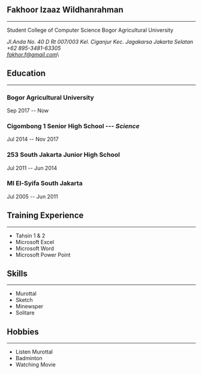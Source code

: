 ## Fakhoor Izaaz Wildhanrahman
--------
Student College of Computer Science Bogor Agricultural University

*Jl.Anda No. 40 D Rt 007/003 Kel. Ciganjur Kec. Jagakarsa Jakarta Selatan*\
*+62 895-3481-63305*\
*fakhor.f@gmail.com*\

## Education
--------
### Bogor Agricultural University
Sep 2017 -- Now

### Cigombong 1 Senior High School *--- Science*
Jul 2014 -- Nov 2017

### 253 South Jakarta Junior High School
Jul 2011 -- Jun 2014

### MI El-Syifa South Jakarta
Jul 2005 -- Jun 2011

## Training Experience
---------
- Tahsin 1 & 2
- Microsoft Excel
- Microsoft Word
- Microsoft Power Point

## Skills
--------
- Murottal
- Sketch
- Minewsper
- Solitare

## Hobbies
----
- Listen Murottal
- Badminton
- Watching Movie

